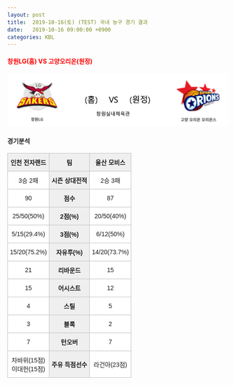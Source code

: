 ```yaml
---
layout: post
title:  2019-10-16(토) (TEST) 국내 농구 경기 결과
date:   2019-10-16 09:00:00 +0900
categories: KBL
---
```


#### <span style="color:red"> 창원LG(홈) VS 고양오리온(원정) </span>
![창원LG_고양오리온.png](../images/kbl/match/창원LG_고양오리온.png)

#### 경기분석

<style type="text/css">
.tg  {border-collapse:collapse;border-spacing:0;}
.tg td{font-family:Arial, sans-serif;font-size:14px;padding:10px 5px;border-style:solid;border-width:1px;overflow:hidden;word-break:normal;border-color:#c0c0c0;}
.tg th{font-family:Arial, sans-serif;font-size:14px;font-weight:normal;padding:10px 5px;border-style:solid;border-width:1px;overflow:hidden;word-break:normal;border-color:#c0c0c0;}
.tg .tg-dcpn{background-color:#ffffff;border-color:#c0c0c0;text-align:center;vertical-align:middle}
.tg .tg-txr3{background-color:#ffffff;border-color:#c0c0c0;text-align:center;vertical-align:middle}
.tg .tg-o8le{background-color:#efefef;border-color:#c0c0c0;text-align:center;vertical-align:middle}
.tg .tg-rr9t{font-weight:bold;background-color:#efefef;border-color:#c0c0c0;text-align:center;vertical-align:middle}
.tg .tg-wazi{background-color:#efefef;border-color:#c0c0c0;text-align:center;vertical-align:middle}
</style>

<table class="tg">
  <tr>
    <th class="tg-rr9t">인천 전자랜드</th>
    <th class="tg-rr9t">팀</th>
    <th class="tg-rr9t">울산 모비스</th>
  </tr>
  <tr>
    <td class="tg-dcpn">3승 2패</td>
    <td class="tg-rr9t">시즌 상대전적</td>
    <td class="tg-dcpn">2승 3패</td>
  </tr>
  <tr>
    <td class="tg-dcpn">90</td>
    <td class="tg-rr9t">점수</td>
    <td class="tg-dcpn">87</td>
  </tr>
  <tr>
    <td class="tg-dcpn">25/50(50%)</td>
    <td class="tg-rr9t">2점(%)</td>
    <td class="tg-dcpn">20/50(40%)</td>
  </tr>
  <tr>
    <td class="tg-dcpn">5/15(29.4%)</td>
    <td class="tg-rr9t">3점(%)</td>
    <td class="tg-dcpn">6/12(50%)</td>
  </tr>
  <tr>
    <td class="tg-dcpn">15/20(75.2%)</td>
    <td class="tg-rr9t">자유투(%)</td>
    <td class="tg-dcpn">14/20(73.7%)</td>
  </tr>
  <tr>
    <td class="tg-dcpn">21</td>
    <td class="tg-rr9t">리바운드</td>
    <td class="tg-dcpn">15</td>
  </tr>
  <tr>
    <td class="tg-dcpn">15</td>
    <td class="tg-rr9t">어시스트</td>
    <td class="tg-dcpn">12</td>
  </tr>
  <tr>
    <td class="tg-dcpn">4</td>
    <td class="tg-rr9t">스틸</td>
    <td class="tg-dcpn">5</td>
  </tr>
  <tr>
    <td class="tg-dcpn">3</td>
    <td class="tg-rr9t">블록</td>
    <td class="tg-dcpn">2</td>
  </tr>
  <tr>
    <td class="tg-dcpn">7</td>
    <td class="tg-rr9t">턴오버</td>
    <td class="tg-dcpn">7</td>
  </tr>
  <tr>
    <td class="tg-dcpn">차바위(15점)<br>이대헌(15점)</td>
    <td class="tg-rr9t">주유 득점선수</td>
    <td class="tg-dcpn">라건아(23점)</td>
  </tr>
</table>
